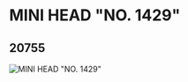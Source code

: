 # MINI HEAD "NO. 1429"
## 20755
![MINI HEAD "NO. 1429"](https://lc-www-live-s.legocdn.com/media/bricks/5/2/6108726.jpg)